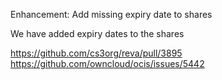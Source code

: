 Enhancement: Add missing expiry date to shares

We have added expiry dates to the shares

https://github.com/cs3org/reva/pull/3895
https://github.com/owncloud/ocis/issues/5442